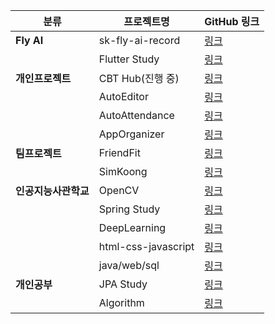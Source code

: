| **분류**          | **프로젝트명**        | **GitHub 링크**                                       |
|-------------------|----------------------|------------------------------------------------------|
| **Fly AI**        | sk-fly-ai-record     | [링크](https://github.com/rimgosu/sk-fly-ai-record)   |
|                   | Flutter Study        | [링크](https://github.com/rimgosu/FlutterStudy)       |
| **개인프로젝트**   | CBT Hub(진행 중)     | [링크](https://github.com/rimgosu/CbtHub)            |
|                   | AutoEditor           | [링크](https://github.com/rimgosu/autoeditor)        |
|                   | AutoAttendance       | [링크](https://github.com/rimgosu/AutoAttendance)    |
|                   | AppOrganizer         | [링크](https://github.com/rimgosu/AppOrganizer)      |
| **팀프로젝트**     | FriendFit            | [링크](https://github.com/rimgosu/FriendFit)         |
|                   | SimKoong             | [링크](https://github.com/rimgosu/SimKoong)          |
| **인공지능사관학교** | OpenCV              | [링크](https://github.com/rimgosu/OpenCV)            |
|                   | Spring Study         | [링크](https://github.com/rimgosu/SpringStudy)       |
|                   | DeepLearning         | [링크](https://github.com/rimgosu/DeepLearning)      |
|                   | html-css-javascript  | [링크](https://github.com/rimgosu/html-css-javascript)|
|                   | java/web/sql         | [링크](https://github.com/rimgosu/Lectures)          |
| **개인공부**       | JPA Study            | [링크](https://github.com/rimgosu/JpaStudy)          |
|                   | Algorithm            | [링크](https://github.com/rimgosu/Algorithm)         |
